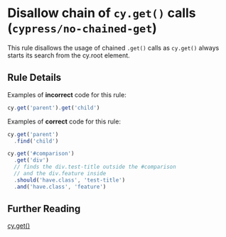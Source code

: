 # Disallow chain of `cy.get()` calls (`cypress/no-chained-get`)

<!-- end auto-generated rule header -->
This rule disallows the usage of chained `.get()` calls as `cy.get()` always starts its search from the cy.root element.

## Rule Details

Examples of **incorrect** code for this rule:

```js
cy.get('parent').get('child')
```

Examples of **correct** code for this rule:

```js
cy.get('parent')
  .find('child')
```

```js
cy.get('#comparison')
  .get('div')
  // finds the div.test-title outside the #comparison
  // and the div.feature inside
  .should('have.class', 'test-title')
  .and('have.class', 'feature')
```

## Further Reading

[cy.get()](https://on.cypress.io/api/get) 